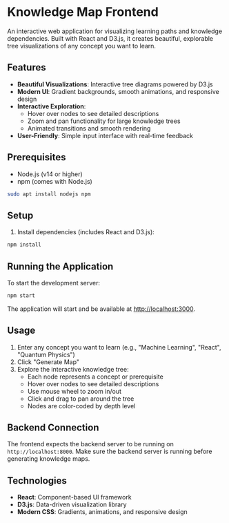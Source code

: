 # Knowledge Map Frontend

An interactive web application for visualizing learning paths and knowledge dependencies. Built with React and D3.js, it creates beautiful, explorable tree visualizations of any concept you want to learn.

## Features

- **Beautiful Visualizations**: Interactive tree diagrams powered by D3.js
- **Modern UI**: Gradient backgrounds, smooth animations, and responsive design
- **Interactive Exploration**: 
  - Hover over nodes to see detailed descriptions
  - Zoom and pan functionality for large knowledge trees
  - Animated transitions and smooth rendering
- **User-Friendly**: Simple input interface with real-time feedback

## Prerequisites

- Node.js (v14 or higher)
- npm (comes with Node.js)

```bash
sudo apt install nodejs npm
```

## Setup

1. Install dependencies (includes React and D3.js):
```bash
npm install
```

## Running the Application

To start the development server:
```bash
npm start
```

The application will start and be available at [http://localhost:3000](http://localhost:3000).

## Usage

1. Enter any concept you want to learn (e.g., "Machine Learning", "React", "Quantum Physics")
2. Click "Generate Map"
3. Explore the interactive knowledge tree:
   - Each node represents a concept or prerequisite
   - Hover over nodes to see detailed descriptions
   - Use mouse wheel to zoom in/out
   - Click and drag to pan around the tree
   - Nodes are color-coded by depth level

## Backend Connection

The frontend expects the backend server to be running on `http://localhost:8000`. Make sure the backend server is running before generating knowledge maps.

## Technologies

- **React**: Component-based UI framework
- **D3.js**: Data-driven visualization library
- **Modern CSS**: Gradients, animations, and responsive design 